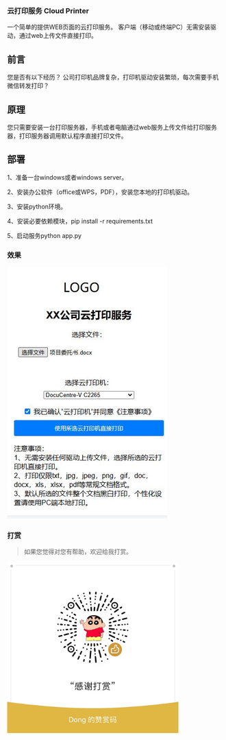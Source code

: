 ### 云打印服务 Cloud Printer
一个简单的提供WEB页面的云打印服务。
客户端（移动或终端PC）无需安装驱动，通过web上传文件直接打印。


## 前言
您是否有以下经历？
公司打印机品牌复杂，打印机驱动安装繁琐，每次需要手机微信转发打印？

## 原理
您只需要安装一台打印服务器，手机或者电脑通过web服务上传文件给打印服务器，打印服务器调用默认程序直接打印文件。

## 部署
1、准备一台windows或者windows server。

2、安装办公软件（office或WPS，PDF），安装您本地的打印机驱动。

3、安装python环境。

4、安装必要依赖模块，pip install -r requirements.txt

5、启动服务python app.py

### 效果
<img src="webprinter.JPG" width="374" />

### 打赏

> 如果您觉得对您有帮助，欢迎给我打赏。

<img src="wxpay.jpg" width="400" />
